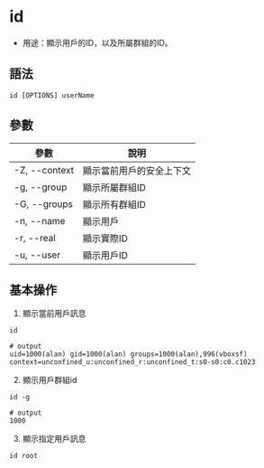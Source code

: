 # id

- 用途：顯示用戶的ID，以及所屬群組的ID。

## 語法

```shell
id [OPTIONS] userName
```

## 參數
| 參數          | 說明                     |
| ------------- | ------------------------ |
| -Z, --context | 顯示當前用戶的安全上下文 |
| -g, --group   | 顯示所屬群組ID           |
| -G, --groups  | 顯示所有群組ID           |
| -n, --name    | 顯示用戶                 |
| -r, --real    | 顯示實際ID               |
| -u, --user    | 顯示用戶ID               |

## 基本操作
1. 顯示當前用戶訊息
```shell
id

# output
uid=1000(alan) gid=1000(alan) groups=1000(alan),996(vboxsf) context=unconfined_u:unconfined_r:unconfined_t:s0-s0:c0.c1023
```
2. 顯示用戶群組id
```shell
id -g

# output
1000
```
3. 顯示指定用戶訊息
```shell
id root
```